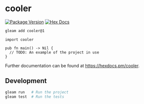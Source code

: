 # cooler

[![Package Version](https://img.shields.io/hexpm/v/cooler)](https://hex.pm/packages/cooler)
[![Hex Docs](https://img.shields.io/badge/hex-docs-ffaff3)](https://hexdocs.pm/cooler/)

```sh
gleam add cooler@1
```
```gleam
import cooler

pub fn main() -> Nil {
  // TODO: An example of the project in use
}
```

Further documentation can be found at <https://hexdocs.pm/cooler>.

## Development

```sh
gleam run   # Run the project
gleam test  # Run the tests
```
